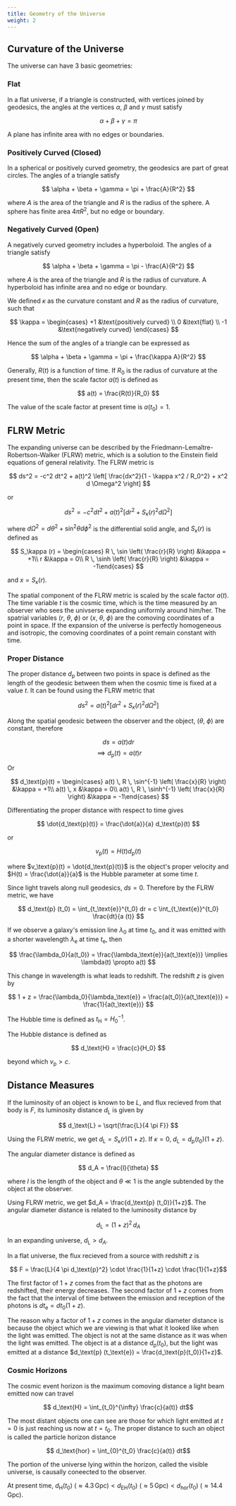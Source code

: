 ```yaml
---
title: Geometry of the Universe
weight: 2
---
```


## Curvature of the Universe

The universe can have 3 basic geometries:

### Flat

In a flat universe, if a triangle is constructed, with vertices joined by geodesics, the angles at the vertices $\alpha$, $\beta$ and $\gamma$ must satisfy

$$ \alpha + \beta + \gamma = \pi $$

A plane has infinite area with no edges or boundaries.

### Positively Curved (Closed)

In a spherical or positively curved geometry, the geodesics are part of great circles. The angles of a triangle satisfy

$$ \alpha + \beta + \gamma = \pi + \frac{A}{R^2} $$

where $A$ is the area of the triangle and $R$ is the radius of the sphere. A sphere has finite area $4\pi R^2$, but no edge or boundary.

### Negatively Curved (Open)

A negatively curved geometry includes a hyperboloid. The angles of a triangle satisfy

$$ \alpha + \beta + \gamma = \pi - \frac{A}{R^2} $$

where $A$ is the area of the triangle and $R$ is the radius of curvature. A hyperboloid has infinite area and no edge or boundary.

We defined $\kappa$ as the curvature constant and $R$ as the radius of curvature, such that

$$ \kappa = \begin{cases} +1 &\text{positively curved} \\ 0 &\text{flat} \\ -1 &\text{negatively curved} \end{cases} $$

Hence the sum of the angles of a triangle can be expressed as

$$ \alpha + \beta + \gamma = \pi + \frac{\kappa A}{R^2} $$

Generally, $R (t)$ is a function of time. If $R_0$ is the radius of curvature at the present time, then the scale factor $a(t)$ is defined as

$$ a(t) = \frac{R(t)}{R_0} $$

The value of the scale factor at present time is $a(t_0) = 1$.

## FLRW Metric

The expanding universe can be described by the Friedmann-Lemaître-Robertson-Walker (FLRW) metric, which is a solution to the Einstein field equations of general relativity. The FLRW metric is

$$ ds^2 = -c^2 dt^2 + a(t)^2 \left[ \frac{dx^2}{1 - \kappa x^2 / R_0^2} + x^2 d \Omega^2 \right] $$

or

$$ ds^2 = -c^2 dt^2 + a(t)^2 \left[ dr^2 + S_\kappa (r)^2 d \Omega^2 \right] $$

where $d\Omega^2 = d\theta^2 + \sin^2 \theta d\phi^2$ is the differential solid angle, and $S_\kappa (r)$ is defined as

$$ S_\kappa (r) = \begin{cases} R \, \sin \left( \frac{r}{R} \right) &\kappa = +1\\ r &\kappa = 0\\ R \, \sinh \left( \frac{r}{R} \right) &\kappa = -1\end{cases} $$

and $x = S_\kappa (r)$.

The spatial component of the FLRW metric is scaled by the scale factor $a(t)$. The time variable $t$ is the cosmic time, which is the time measured by an observer who sees the univserse expanding uniformly around him/her. The spatrial variables ($r$, $\theta$, $\phi$) or ($x$, $\theta$, $\phi$) are the comoving coordinates of a point in space. If the expansion of the universe is perfectly homogeneous and isotropic, the comoving coordinates of a point remain constant with time.

### Proper Distance

The proper distance $d_\text{p}$ between two points in space is defined as the length of the geodesic between them when the cosmic time is fixed at a value $t$. It can be found using the FLRW metric that

$$ ds^2 = a(t)^2 \left[ dr^2 + S_\kappa (r)^2 d\Omega^2 \right] $$

Along the spatial geodesic between the observer and the object, ($\theta$, $\phi$) are constant, therefore

$$ ds = a(t) dr $$
$$ \implies d_\text{p}(t) = a(t) r $$

Or

$$ d_\text{p}(t) = \begin{cases} a(t) \, R \, \sin^{-1} \left( \frac{x}{R} \right) &\kappa = +1\\ a(t) \, x &\kappa = 0\\ a(t) \, R \, \sinh^{-1} \left( \frac{x}{R} \right) &\kappa = -1\end{cases} $$

Differentiating the proper distance with respect to time gives

$$ \dot{d_\text{p}(t)} = \frac{\dot{a}}{a} d_\text{p}(t) $$

or

$$ v_\text{p}(t) = H(t) d_\text{p} (t) $$

where $v_\text{p}(t) = \dot{d_\text{p}(t)}$ is the object's proper velocity and $H(t) = \frac{\dot{a}}{a}$ is the Hubble parameter at some time $t$.

Since light travels along null geodesics, $ds = 0$. Therefore by the FLRW metric, we have

$$ d_\text{p} (t_0) = \int_{t_\text{e}}^{t_0} dr = c \int_{t_\text{e}}^{t_0} \frac{dt}{a (t)} $$

If we observe a galaxy's emission line $\lambda_0$ at time $t_0$, and it was emitted with a shorter wavelength $\lambda_\text{e}$ at time $t_\text{e}$, then

$$ \frac{\lambda_0}{a(t_0)} = \frac{\lambda_\text{e}}{a(t_\text{e})} \implies \lambda(t) \propto a(t) $$

This change in wavelength is what leads to redshift. The redshift $z$ is given by

$$ 1 + z = \frac{\lambda_0}{\lambda_\text{e}} = \frac{a(t_0)}{a(t_\text{e})} = \frac{1}{a(t_\text{e})} $$

The Hubble time is defined as $t_\text{H} = H_0^{-1}$.

The Hubble distance is defined as

$$ d_\text{H} = \frac{c}{H_0} $$

beyond which $v_\text{p} > c$.

## Distance Measures

If the luminosity of an object is known to be $L$, and flux recieved from that body is $F$, its luminosity distance $d_\text{L}$ is given by

$$ d_\text{L} = \sqrt{\frac{L}{4 \pi F}} $$

Using the FLRW metric, we get $d_\text{L} = S_\kappa (r) (1+z)$. If $\kappa = 0$, $d_\text{L} = d_\text{p} (t_0) (1+z)$.

The angular diameter distance is defined as

$$ d_A = \frac{l}{\theta} $$

where $l$ is the length of the object and $\theta \ll 1$ is the angle subtended by the object at the observer.

Using FLRW metric, we get $d_A = \frac{d_\text{p} (t_0)}{1+z}$. The angular diameter distance is related to the luminosity distance by

$$ d_\text{L} = (1+z)^2 \, d_A$$

In an expanding universe, $d_\text{L} > d_A$.

In a flat universe, the flux recieved from a source with redshift $z$ is

$$ F = \frac{L}{4 \pi d_\text{p}^2} \cdot \frac{1}{1+z} \cdot \frac{1}{1+z}$$

The first factor of $1+z$ comes from the fact that as the photons are redshifted, their energy decreases. The second factor of $1+z$ comes from the fact that the interval of time between the emission and reception of the photons is $dt_\text{e} = dt_0 (1+z)$.

The reason why a factor of $1+z$ comes in the angular diameter distance is because the object which we are viewing is that what it looked like when the light was emitted. The object is not at the same distance as it was when the light was emitted. The object is at a distance $d_\text{p} (t_0)$, but the light was emitted at a distance $d_\text{p} (t_\text{e}) = \frac{d_\text{p}(t_0)}{1+z}$.

### Cosmic Horizons

The cosmic event horizon is the maximum comoving distance a light beam emitted now can travel

$$ d_\text{H} = \int_{t_0}^{\infty} \frac{c}{a(t)} dt$$

The most distant objects one can see are those for which light emitted at $t = 0$ is just reaching us now at $t = t_0$. The proper distance to such an object is called the particle horizon distance

$$ d_\text{hor} = \int_{0}^{t_0} \frac{c}{a(t)} dt$$

The portion of the universe lying within the horizon, called the visible universe, is causally coneected to the observer.

At present time, $d_\text{H}(t_0) \: (\approx 4.3 \, \mathrm{Gpc}) < d_\text{EH}(t_0) \: (\approx 5 \, \mathrm{Gpc} ) < d_\text{hor}(t_0) \: (\approx 14.4 \, \mathrm{Gpc})$.
